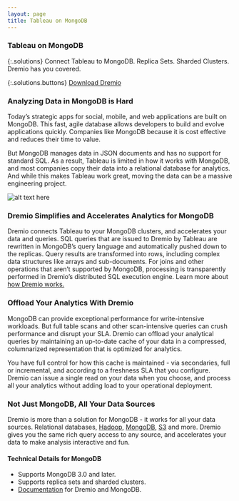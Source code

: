 ```yaml
---
layout: page
title: Tableau on MongoDB
---
```



### Tableau on MongoDB

{:.solutions}
Connect Tableau to MongoDB. Replica Sets. Sharded Clusters. Dremio has you covered.

{:.solutions.buttons}
[Download Dremio](/downloads/)


### Analyzing Data in MongoDB is Hard
Today’s strategic apps for social, mobile, and web applications are built on MongoDB. This fast, agile database allows developers to build and evolve applications quickly. Companies like MongoDB because it is cost effective and reduces their time to value.

But MongoDB manages data in JSON documents and has no support for standard SQL. As a result, Tableau is limited in how it works with MongoDB, and most companies copy their data into a relational database for analytics. And while this makes Tableau work great, moving the data can be a massive engineering project.


![alt text here](/img/solutions/mongo.png)

### Dremio Simplifies and Accelerates Analytics for MongoDB
Dremio connects Tableau to your MongoDB clusters, and accelerates your data and queries. SQL queries that are issued to Dremio by Tableau are rewritten in MongoDB’s query language and automatically pushed down to the replicas. Query results are transformed into rows, including complex data structures like arrays and sub-documents. For joins and other operations that aren’t supported by MongoDB, processing is transparently performed in Dremio’s distributed SQL execution engine. Learn more about [how Dremio works.](/product/)

### Offload Your Analytics With Dremio
MongoDB can provide exceptional performance for write-intensive workloads. But full table scans and other scan-intensive queries can crush performance and disrupt your SLA. Dremio can offload your analytical queries by maintaining an up-to-date cache of your data in a compressed, columnarized representation that is optimized for analytics. 

You have full control for how this cache is maintained - via secondaries, full or incremental, and according to a freshness SLA that you configure. Dremio can issue a single read on your data when you choose, and process all your analytics without adding load to your operational deployment.

### Not Just MongoDB, All Your Data Sources
Dremio is more than a solution for MongoDB - it works for all your data sources. Relational databases, [Hadoop](/solutions/tableau-on-hadoop/), [MongoDB](/solutions/tableau-on-mongodb/), [S3](/solutions/tableau-on-s3.html) and more. Dremio gives you the same rich query access to any source, and accelerates your data to make analysis interactive and fun.

#### Technical Details for MongoDB
- Supports MongoDB 3.0 and later.
- Supports replica sets and sharded clusters.
- [Documentation](/docs) for Dremio and MongoDB.

